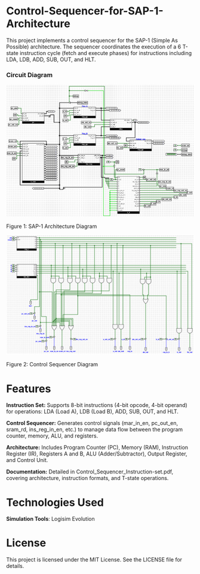 # Control-Sequencer-for-SAP-1-Architecture
This project implements a control sequencer for the SAP-1 (Simple As Possible) architecture. The sequencer coordinates the execution of a 6 T-state instruction cycle (fetch and execute phases) for instructions including LDA, LDB, ADD, SUB, OUT, and HLT. 

### Circuit Diagram
![Circuit Diagram](SAP.png)

Figure 1: SAP-1 Architecture Diagram

![Circuit Diagram](CS.png)

Figure 2: Control Sequencer Diagram

# Features
**Instruction Set:** Supports 8-bit instructions (4-bit opcode, 4-bit operand) for operations: LDA (Load A), LDB (Load B), ADD, SUB, OUT, and HLT.

**Control Sequencer:** Generates control signals (mar_in_en, pc_out_en, sram_rd, ins_reg_in_en, etc.) to manage data flow between the program counter, memory, ALU, and registers.

**Architecture:** Includes Program Counter (PC), Memory (RAM), Instruction Register (IR), Registers A and B, ALU (Adder/Subtractor), Output Register, and Control Unit.

**Documentation:** Detailed in Control_Sequencer_Instruction-set.pdf, covering architecture, instruction formats, and T-state operations.

# Technologies Used

**Simulation Tools**: Logisim Evolution

# License
This project is licensed under the MIT License. See the LICENSE file for details.

